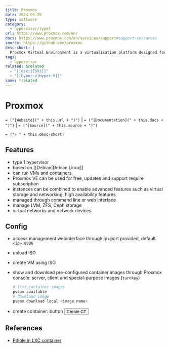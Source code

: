 ```yaml
---
title: Proxmox
date: 2024-06-20
type: software
category:
  - hypervisor/type1
url: https://www.proxmox.com/en/
docs: https://www.proxmox.com/en/services/support#support-resources
source: https://github.com/proxmox
desc-short: |
  Proxmox Virtual Environment is a virtualisation platform designed for the provisioning of hyper-converged infrastructure. Proxmox allows deployment and management of virtual machines and containers. It is based on a modified Ubuntu LTS kernel. Two types of virtualization are supported: container-based with LXC, and full virtualization with KVM.
tags:
  - hypervisor
related: &related
  - "[[esxi|ESXi]]"
  - "[[hyper-v|Hyper-V]]"
same: *related
---
```

# Proxmox

`= ("[Website](" + this.url + ")")` | `= ("[Documentation](" + this.docs + ")")` | `= ("[Source](" + this.source + ")")`

`= ("> " + this.desc-short)`

## Features

- type 1 hypervisor
- based on [[Debian|Debian Linux]]
- can run VMs and containers
- Proxmox VE can be used for free, updates and support require subscription
- instances can be combined to enable advanced features such as virtual storage and networking, high availability features
- managed through command line or web interface
- manage LVM, ZFS, Ceph storage
- virtual networks and network devices


## Config

- access management webinterface through ip+port provided, default `<ip>:8006`
- upload ISO
- create VM using ISO
- show and download pre-configured container images through Proxmox console: server, client and special-purpose images (`turnkey`)
  
    ```bash
    # list container images
    pveam available
    # download image
  pveam download local <image name>
    ```

- create container: button  <button type='button'>Create CT</button>


## References

- [Pihole in LXC container][pihole-lxc]

[pihole-lxc]: <https://www.datahoards.com/installing-pi-hole-inside-a-proxmox-lxc-container/>
